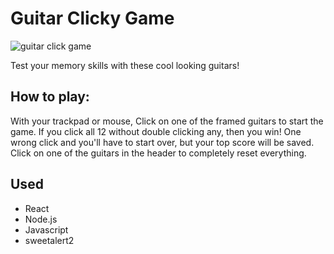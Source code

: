 # Guitar Clicky Game

![guitar click game](./images/guitargame.png)

Test your memory skills with these cool looking guitars!

## How to play:

With your trackpad or mouse, Click on one of the framed guitars to start the game. If you click all 12 without double clicking any, then you win!
One wrong click and you'll have to start over, but your top score will be saved. Click on one of the guitars in the header to completely reset everything.

## Used

- React
- Node.js
- Javascript
- sweetalert2
